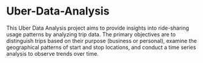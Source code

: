 # Uber-Data-Analysis
This Uber Data Analysis project aims to provide insights into ride-sharing usage patterns by analyzing trip data. The primary objectives are to distinguish trips based on their purpose (business or personal), examine the geographical patterns of start and stop locations, and conduct a time series analysis to observe trends over time.
